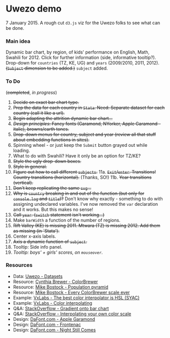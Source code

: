 Uwezo demo
=======

7 January 2015. A rough cut `d3.js` viz for the Uwezo folks to see what can be done.

### Main idea

Dynamic bar chart, by region, of kids' performance on English, Math, Swahili for 2012. Click for further information (side, informative tooltip?). Drop-down for `countries` (TZ, KE, UG) and `years` (2009/2010, 2011, 2012). ~~(`Subject` dimension to be added.)~~ `subject` added.


### To Do
(~~completed~~, _in progress_)

1. ~~Decide on exact bar chart type.~~ 
2. ~~Prep the data for each country in `Stata`. Need: Separate dataset for each country (call it like a url).~~ 
3. ~~Begin adapting the attrition dynamic bar chart...~~
4. ~~_Design principles_: Fancy fonts (Garamond, NYorker, Apple Garamond - italic), browns/earth tones.~~
5. ~~Drop-down menus for country, subject and year (review all that stuff about embedding functions in sites).~~
6. Spinning wheel - or just keep the `Submit` button grayed out while loading.
7. What to do with Swahili? Have it only be an option for TZ/KE?
8. ~~Style the ugly drop-down boxes.~~
9. ~~Style in general.~~
10. ~~Figure out how to call different `subjects`.~~ 
11a. ~~`Exit`/`enter`. Transitions! Country transitions (horizontal).~~ (Thanks, SO!)
11b. ~~Year transitions (vertical).~~
12. ~~Don't keep replicating the same `svg`...~~
13. ~~Why is `country` breaking in and out of the function (but only for `console.log` and `title`)?~~ Don't know why exactly - something to do with assigning undeclared variables. I've now removed the `var` declaration and it works. But this makes no sense!
14. ~~Call `year`. (`switch` statement isn't working...)~~
15. Make `barWidth` a function of the number of regions. 
16. ~~Rift Valley (KE) is missing 2011. Mtwara (TZ) is missing 2012. Add them as missing (in `Stata').~~
17. Center x-axis labels.
18. ~~Axis a dynamic function of `subject`.~~
19. Tooltip: Side info panel.
20. _Tooltip: boys' + girls' scores, on `mouseover`._ 
  


### Resources

* Data: [Uwezo - Datasets](http://www.uwezo.net/publications/datasets/?y=2012)
* Resource: [Cynthia Brewer - ColorBrewer](https://github.com/mbostock/d3/tree/master/lib/colorbrewer)
* Resource: [Mike Bostock - Population pyramid](http://bl.ocks.org/mbostock/4062085)
* Resource: [Mike Bostock - Every ColorBrewer scale ever](http://bl.ocks.org/mbostock/5577023)
* Example: [VxLabs - The best color interpolator is HSL (SYAC)](http://vxlabs.com/2013/10/04/d3-interpolators-vs-colorbrewer-single-hue-sequential-scales/)
* Example: [VxLabs - Color interpolating](https://gist.github.com/cpbotha/6831663)
* Q&A: [StackOverflow - Gradient onto bar chart](https://stackoverflow.com/questions/22138897/d3-js-getting-gradients-on-a-bar-chart)
* Q&A: [StackOverflow - Interpolating your own color scale](https://stackoverflow.com/questions/12217121/continuous-color-scale-from-discrete-domain-of-strings)
* Design: [DaFont.com - Apple Garamond](http://www.dafont.com/apple-garamond.font)
* Design: [DaFont.com - Frontenac](http://www.dafont.com/frontenac.font)
* Design: [DaFont.com - Night Still Comes](http://www.dafont.com/night-still-comes.font)



